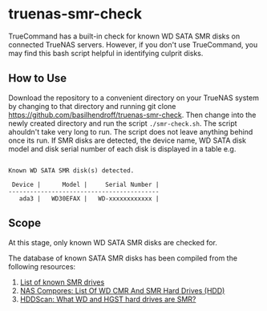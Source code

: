 # truenas-smr-check
TrueCommand has a built-in check for known WD SATA SMR disks on connected TrueNAS servers. However, if you don't use TrueCommand, you may find this bash script helpful in identifying culprit disks.

## How to Use
Download the repository to a convenient directory on your TrueNAS system by changing to that directory and running git clone https://github.com/basilhendroff/truenas-smr-check. Then change into the newly created directory and run the script `./smr-check.sh`. The script ahouldn't take very long to run. The script does not leave anything behind once its run. If SMR disks are detected, the device name, WD SATA disk model and disk serial number of each disk is displayed in a table e.g.
```

Known WD SATA SMR disk(s) detected.

 Device |      Model |     Serial Number |
------------------------------------------
   ada3 |   WD30EFAX |   WD-xxxxxxxxxxxx |
```

## Scope
At this stage, only known WD SATA SMR disks are checked for.

The database of known SATA SMR disks has been compiled from the following resources:
1. [List of known SMR drives](https://www.truenas.com/community/resources/list-of-known-smr-drives.141/)
2. [NAS Compores: List Of WD CMR And SMR Hard Drives (HDD)](https://nascompares.com/answer/list-of-wd-cmr-and-smr-hard-drives-hdd/)
3. [HDDScan: What WD and HGST hard drives are SMR?](https://hddscan.com/blog/2020/hdd-wd-smr.html)
